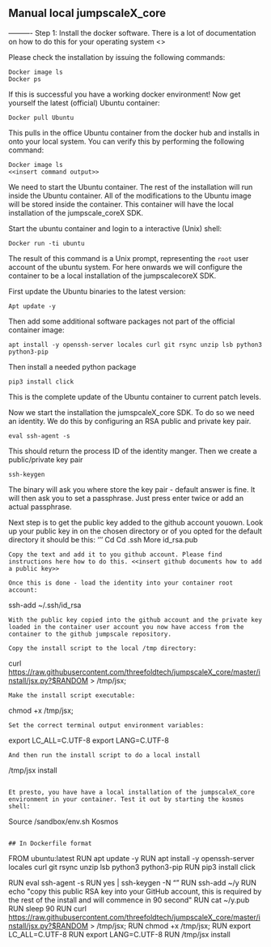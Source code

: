 ## Manual local jumpscaleX_core

———-
Step 1:  Install the docker software.  There is a lot of documentation on how to do this for your operating system <<insert docker installation page link>>

Please check the installation by issuing the following commands:
```
Docker image ls
Docker ps
```

If this is successful you have a working docker environment! Now get yourself the latest (official) Ubuntu container:

```
Docker pull Ubuntu
```
This pulls in the office Ubuntu container from the docker hub and installs in onto your local system.  You can verify this by performing the following command:

```
Docker image ls
<<insert command output>>
```
We need to start the Ubuntu container. The rest of the installation will run inside the Ubuntu container. All of the modifications to the Ubuntu image will be stored inside the container.  This container will have the local installation of the jumpscale_coreX SDK.

Start the ubuntu container and login to a interactive (Unix) shell:
```
Docker run -ti ubuntu
```

The result of this command is a Unix prompt, representing the ```root``` user account of the ubuntu system. For here onwards we will configure the container to be a local installation of the jumpscalecoreX SDK.

First update the Ubuntu binaries to the latest version:
```
Apt update -y
```
Then add some additional software packages not part of the official container image:
```
apt install -y openssh-server locales curl git rsync unzip lsb python3 python3-pip
```
Then install a needed python package
```
pip3 install click
```
This is the complete update of the Ubuntu container to current patch levels. 

Now we start the installation the jumspcaleX_core SDK.  To do so we need an identity. We do this by configuring an RSA public and private key pair.
```
eval ssh-agent -s
```
This should return the process ID of the identity manger.  Then we create a public/private key pair
```
ssh-keygen
```
The binary will ask you where store the key pair - default answer is fine. It will then ask you to set a passphrase.  Just press enter twice or add an actual passphrase.

Next step is to get the public key added to the github account youown.  Look up your public key in on the chosen directory or of you opted for the default directory it should be this:
‘’’
Cd
Cd .ssh
More id_rsa.pub
```
Copy the text and add it to you github account. Please find instructions here how to do this. <<insert github documents how to add a public key>>

Once this is done - load the identity into your container root account:
```
ssh-add ~/.ssh/id_rsa
```
With the public key copied into the github account and the private key loaded in the container user account you now have access from the container to the github jumpscale repository.

Copy the install script to the local /tmp directory:
```
curl https://raw.githubusercontent.com/threefoldtech/jumpscaleX_core/master/install/jsx.py?$RANDOM > /tmp/jsx;
```
Make the install script executable:
```
chmod +x /tmp/jsx;
```
Set the correct terminal output environment variables:
```
export LC_ALL=C.UTF-8
export LANG=C.UTF-8
```
And then run the install script to do a local install
```
/tmp/jsx install
```

Et presto, you have have a local installation of the jumpscaleX_core environment in your container. Test it out by starting the kosmos shell:
```
Source /sandbox/env.sh
Kosmos
```

## In Dockerfile format

```
FROM ubuntu:latest
RUN apt update -y
RUN apt install -y openssh-server locales curl git rsync unzip lsb python3 python3-pip
RUN pip3 install click

RUN eval ssh-agent -s
RUN yes | ssh-keygen -N “”
RUN ssh-add ~/y
RUN echo "copy this public RSA key into your GitHub account, this is required by the rest of the install and will commence in 90 second"
RUN cat ~/y.pub
RUN sleep 90
RUN curl https://raw.githubusercontent.com/threefoldtech/jumpscaleX_core/master/install/jsx.py?$RANDOM > /tmp/jsx;
RUN chmod +x /tmp/jsx;
RUN export LC_ALL=C.UTF-8
RUN export LANG=C.UTF-8
RUN /tmp/jsx install
```
